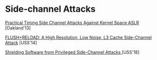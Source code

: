 # Side-channel Attacks

[Practical Timing Side Channel Attacks Against Kernel Space ASLR](https://www.ieee-security.org/TC/SP2013/papers/4977a191.pdf) [Oakland'13]

[FLUSH+RELOAD: A High Resolution, Low Noise, L3 Cache Side-Channel Attack](https://eprint.iacr.org/2013/448.pdf) [USS'14]

[Shielding Software from Privileged Side-Channel Attacks ](https://www.usenix.org/system/files/conference/usenixsecurity18/sec18-dong.pdf) [USS'18]
